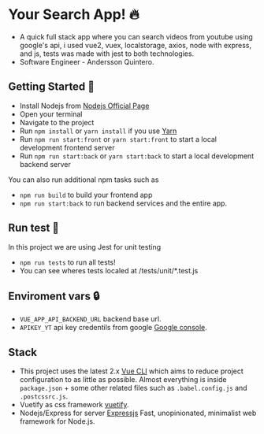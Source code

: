 # Your Search App! 🔥
- A quick full stack app where you can search videos from youtube using google's api, i used vue2, vuex, localstorage, axios, node with express, and js, tests was made with jest to both technologies.
- Software Engineer - Andersson Quintero.

## Getting Started 📝 
- Install Nodejs from [Nodejs Official Page](https://nodejs.org/en/)
- Open your terminal
- Navigate to the project
- Run `npm install` or `yarn install` if you use [Yarn](https://yarnpkg.com/en/)
- Run `npm run start:front` or `yarn start:front` to start a local development frontend server 
- Run `npm run start:back` or `yarn start:back` to start a local development backend server 

You can also run additional npm tasks such as
- `npm run build` to build your frontend app
- `npm run start:back` to run backend services and the entire app.

## Run test 📝
In this project we are using Jest for unit testing
- `npm run tests` to run all tests!
- You can see wheres tests localed at /tests/unit/*.test.js

## Enviroment vars 🔒 
- `VUE_APP_API_BACKEND_URL` backend base url.
- `APIKEY_YT` api key credentils from google [Google console](https://console.cloud.google.com/).

## Stack
- This project uses the latest 2.x [Vue CLI](https://github.com/vuejs/vue-cli) which aims to reduce project configuration
to as little as possible. Almost everything is inside `package.json` + some other related files such as
`.babel.config.js` and `.postcssrc.js`.
- Vuetify as css framework [vuetify](https://vuetifyjs.com/).
- Nodejs/Express for server [Expressjs](https://expressjs.com/) Fast, unopinionated, minimalist web framework for Node.js.





